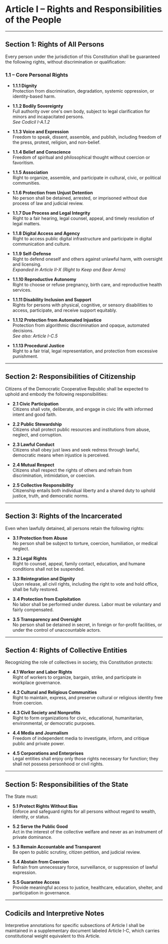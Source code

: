 # Article I – Rights and Responsibilities of the People

---

## Section 1: Rights of All Persons

Every person under the jurisdiction of this Constitution shall be guaranteed the following rights, without discrimination or qualification:

### 1.1 – Core Personal Rights

- **1.1.1 Dignity**  
  Protection from discrimination, degradation, systemic oppression, or identity-based harm.

- **1.1.2 Bodily Sovereignty**  
  Full authority over one's own body, subject to legal clarification for minors and incapacitated persons.  
  *See Codicil I-A.1.2*

- **1.1.3 Voice and Expression**  
  Freedom to speak, dissent, assemble, and publish, including freedom of the press, protest, religion, and non-belief.

- **1.1.4 Belief and Conscience**  
  Freedom of spiritual and philosophical thought without coercion or favoritism.

- **1.1.5 Association**  
  Right to organize, assemble, and participate in cultural, civic, or political communities.

- **1.1.6 Protection from Unjust Detention**  
  No person shall be detained, arrested, or imprisoned without due process of law and judicial review.

- **1.1.7 Due Process and Legal Integrity**  
  Right to a fair hearing, legal counsel, appeal, and timely resolution of legal matters.

- **1.1.8 Digital Access and Agency**  
  Right to access public digital infrastructure and participate in digital communication and culture.

- **1.1.9 Self-Defense**  
  Right to defend oneself and others against unlawful harm, with oversight and licensing.  
  *Expanded in Article II-X (Right to Keep and Bear Arms)*

- **1.1.10 Reproductive Autonomy**  
  Right to choose or refuse pregnancy, birth care, and reproductive health services.

- **1.1.11 Disability Inclusion and Support**  
  Rights for persons with physical, cognitive, or sensory disabilities to access, participate, and receive support equitably.

- **1.1.12 Protection from Automated Injustice**  
  Protection from algorithmic discrimination and opaque, automated decisions.  
  *See also: Article I-C.5*

- **1.1.13 Procedural Justice**  
  Right to a fair trial, legal representation, and protection from excessive punishment.

---

## Section 2: Responsibilities of Citizenship

Citizens of the Democratic Cooperative Republic shall be expected to uphold and embody the following responsibilities:

- **2.1 Civic Participation**  
  Citizens shall vote, deliberate, and engage in civic life with informed intent and good faith.

- **2.2 Public Stewardship**  
  Citizens shall protect public resources and institutions from abuse, neglect, and corruption.

- **2.3 Lawful Conduct**  
  Citizens shall obey just laws and seek redress through lawful, democratic means when injustice is perceived.

- **2.4 Mutual Respect**  
  Citizens shall respect the rights of others and refrain from discrimination, intimidation, or coercion.

- **2.5 Collective Responsibility**  
  Citizenship entails both individual liberty and a shared duty to uphold justice, truth, and democratic norms.

---

## Section 3: Rights of the Incarcerated

Even when lawfully detained, all persons retain the following rights:

- **3.1 Protection from Abuse**  
  No person shall be subject to torture, coercion, humiliation, or medical neglect.

- **3.2 Legal Rights**  
  Right to counsel, appeal, family contact, education, and humane conditions shall not be suspended.

- **3.3 Reintegration and Dignity**  
  Upon release, all civil rights, including the right to vote and hold office, shall be fully restored.

- **3.4 Protection from Exploitation**  
  No labor shall be performed under duress. Labor must be voluntary and fairly compensated.

- **3.5 Transparency and Oversight**  
  No person shall be detained in secret, in foreign or for-profit facilities, or under the control of unaccountable actors.

---

## Section 4: Rights of Collective Entities

Recognizing the role of collectives in society, this Constitution protects:

- **4.1 Worker and Labor Rights**  
  Right of workers to organize, bargain, strike, and participate in workplace governance.

- **4.2 Cultural and Religious Communities**  
  Right to maintain, express, and preserve cultural or religious identity free from coercion.

- **4.3 Civil Society and Nonprofits**  
  Right to form organizations for civic, educational, humanitarian, environmental, or democratic purposes.

- **4.4 Media and Journalism**  
  Freedom of independent media to investigate, inform, and critique public and private power.

- **4.5 Corporations and Enterprises**  
  Legal entities shall enjoy only those rights necessary for function; they shall not possess personhood or civil rights.

---

## Section 5: Responsibilities of the State

The State must:

- **5.1 Protect Rights Without Bias**  
  Enforce and safeguard rights for all persons without regard to wealth, identity, or status.

- **5.2 Serve the Public Good**  
  Act in the interest of the collective welfare and never as an instrument of private dominance.

- **5.3 Remain Accountable and Transparent**  
  Be open to public scrutiny, citizen petition, and judicial review.

- **5.4 Abstain from Coercion**  
  Refrain from unnecessary force, surveillance, or suppression of lawful expression.

- **5.5 Guarantee Access**  
  Provide meaningful access to justice, healthcare, education, shelter, and participation in governance.

---

## Codicils and Interpretive Notes

Interpretive annotations for specific subsections of Article I shall be maintained in a supplementary document labeled Article I-C, which carries constitutional weight equivalent to this Article.
